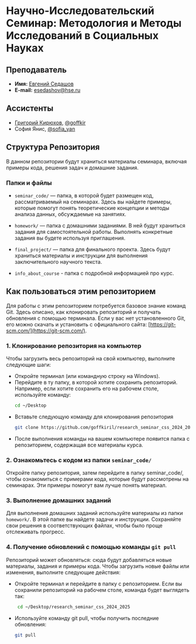 # Научно-Исследовательский Семинар: Методология и Методы Исследований в Социальных Науках

## Преподаватель
- **Имя:** [Евгений Седашов](https://www.hse.ru/staff/sedashov)
- **E-mail:** [esedashov@hse.ru](mailto:esedashov@hse.ru)

## Ассистенты
- [Григорий Кирюхов](https://www.hse.ru/staff/KirilHSE/), [@goffkir](https://t.me/goffkir)
- София Янис, [@sofia_yan](https://t.me/sofia_yan)

## Структура Репозитория

В данном репозитории будут храниться материалы семинара, включая примеры кода, решения задач и домашние задания.

### Папки и файлы

- `seminar_code/` — папка, в которой будет размещен код, рассматриваемый на семинарах. Здесь вы найдете примеры, которые помогут понять теоретические концепции и методы анализа данных, обсуждаемые на занятиях.
  
- `homework/` — папка с домашними заданиями. В ней будут храниться задания для самостоятельной работы. Выполнять конкретные задания вы будете используя приглашения.

- `final_project/` — папка для финального проекта. Здесь будут храниться материалы и инструкции для выполнения заключительного научного текста.

- `info_about_course` - папка с подробной информацией про курс.

## Как пользоваться этим репозиторием

Для работы с этим репозиторием потребуется базовое знание команд Git. Здесь описано, как клонировать репозиторий и получать обновления с помощью терминала. Если у вас нет установленного Git, его можно скачать и установить с официального сайта: [https://git-scm.com/](https://git-scm.com/).

### 1. Клонирование репозитория на компьютер

Чтобы загрузить весь репозиторий на свой компьютер, выполните следующие шаги:

- Откройте терминал (или командную строку на Windows).
-  Перейдите в ту папку, в которой хотите сохранить репозиторий. Например, если хотите сохранить его на рабочем столе, используйте команду:
   ```bash
   cd ~/Desktop
   ```
- Вставьте следующую команду для клонирования репозитория
   ```bash
   git clone https://github.com/goffkiril/research_seminar_css_2024_2025.git
   ```
- После выполнения команды на вашем компьютере появится папка с репозиторием, содержащая все материалы курса.

### 2. Ознакомьтесь с кодом из папки `seminar_code/`
Откройте папку репозитория, затем перейдите в папку seminar_code/, чтобы ознакомиться с примерами кода, которые будут рассмотрены на семинарах. Эти примеры помогут вам лучше понять материал.

### 3. Выполнение домашних заданий
Для выполнения домашних заданий используйте материалы из папки `homework/`. В этой папке вы найдете задачи и инструкции. Сохраняйте свои решения в соответствующих файлах, чтобы было проще отслеживать прогресс.

### 4. Получение обновлений с помощью команды `git pull`
Репозиторий может обновляться: сюда будут добавляться новые материалы, задания и примеры кода. Чтобы загрузить новые файлы или изменения, выполните следующие действия:
 - Откройте терминал и перейдите в папку с репозиторием. Если вы сохранили репозиторий на рабочем столе, команда будет выглядеть так:
   ```bash
    cd ~/Desktop/research_seminar_css_2024_2025
   ```
- Используйте команду git pull, чтобы получить последние обновления:
    ```bash
    git pull
    ```




